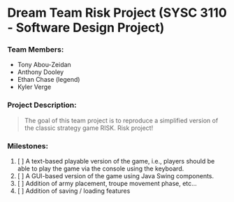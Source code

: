 # **Dream Team Risk Project (SYSC 3110 - Software Design Project)**

### Team Members:
* Tony Abou-Zeidan
* Anthony Dooley
* Ethan Chase (legend)
* Kyler Verge

### Project Description:
>The goal of this team project is to reproduce a simplified version of the classic strategy game RISK.
> Risk project!

### Milestones:
1. [ ] A text-based playable version of the game, i.e., players should be able to play the game via the console using the keyboard.
2. [ ] A GUI-based version of the game using Java Swing components.
3. [ ] Addition of army placement, troupe movement phase, etc...
4. [ ] Addition of saving / loading features

